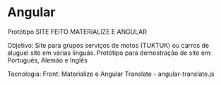 # Angular 
Protótipo 
SITE FEITO MATERIALIZE E ANGULAR


Objetivo: Site para grupos serviços de motos (TUKTUK) ou carros de aluguel
site em várias linguás. 
Protótipo para demostração de site em: Português, Alemão e Inglês


Tecnologia: 
Front: Materialize e Angular Translate - angular-translate.js


